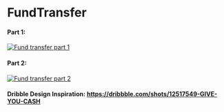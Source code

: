 # FundTransfer

#### Part 1:

[![Fund transfer part 1](http://img.youtube.com/vi/7KJ4NsdvizE/1.jpg)](https://youtu.be/7KJ4NsdvizE)

#### Part 2:

[![Fund transfer part 2](http://img.youtube.com/vi/l7xQWe27Lkc/1.jpg)](https://youtu.be/l7xQWe27Lkc)

#### Dribble Design Inspiration: https://dribbble.com/shots/12517549-GIVE-YOU-CASH
